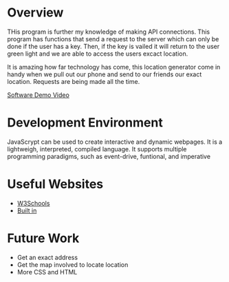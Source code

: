 # Overview

THis program is further my knowledge of making API connections. This program has functions that send a request to the server which can only be done if the user has a key. Then, if the key is vailed it will return to the user green light and we are able to access the users excact location. 

It is amazing how far technology has come, this location generator come in handy when we pull out our phone and send to our friends our exact location. Requests are being made all the time.


[Software Demo Video](https://youtu.be/jOUjvh8d4HY)

# Development Environment

JavaScrypt can be used to create interactive and dynamic webpages. It is a lightweigh, interpreted, compiled language. It supports multiple programming paradigms, such as event-drive, funtional, and imperative

# Useful Websites

- [W3Schools](https://www.w3schools.com/js/)
- [Built in](https://builtin.com/software-engineering-perspectives/javascript-api-call)

# Future Work

- Get an exact address
- Get the map involved to locate location
- More CSS and HTML